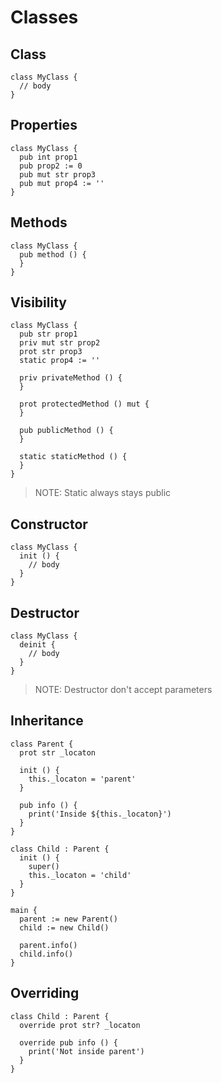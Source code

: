 # Classes

## Class
```the
class MyClass {
  // body
}
```

## Properties
```the
class MyClass {
  pub int prop1
  pub prop2 := 0
  pub mut str prop3
  pub mut prop4 := ''
}
```

## Methods
```the
class MyClass {
  pub method () {
  }
}
```

## Visibility
```the
class MyClass {
  pub str prop1
  priv mut str prop2
  prot str prop3
  static prop4 := ''

  priv privateMethod () {
  }

  prot protectedMethod () mut {
  }

  pub publicMethod () {
  }

  static staticMethod () {
  }
}
```
> NOTE: Static always stays public

## Constructor
```the
class MyClass {
  init () {
    // body
  }
}
```

## Destructor
```the
class MyClass {
  deinit {
    // body
  }
}
```
> NOTE: Destructor don't accept parameters

## Inheritance
```the
class Parent {
  prot str _locaton

  init () {
    this._locaton = 'parent'
  }

  pub info () {
    print('Inside ${this._locaton}')
  }
}

class Child : Parent {
  init () {
    super()
    this._locaton = 'child'
  }
}

main {
  parent := new Parent()
  child := new Child()

  parent.info()
  child.info()
}
```

## Overriding
```the
class Child : Parent {
  override prot str? _locaton

  override pub info () {
    print('Not inside parent')
  }
}
```
